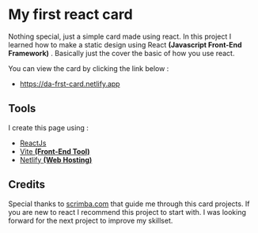 # My first react card

Nothing special, just a simple card made using react. In this project I learned how to make a static design using React **(Javascript Front-End Framework)** . Basically just the cover the basic of how you use react.

You can view the card by clicking the link below :

- https://da-frst-card.netlify.app

## Tools

I create this page using :

- [ReactJs](https://reactjs.org/)
- [Vite **(Front-End Tool)**](https://vitejs.dev/)
- [Netlify **(Web Hosting)**](https://www.netlify.com/)

## Credits

Special thanks to [scrimba.com](https://scrimba.com/learn/learnreact) that guide me through this card projects. If you are new to react I recommend this project to start with. I was looking forward for the next project to improve my skillset.
